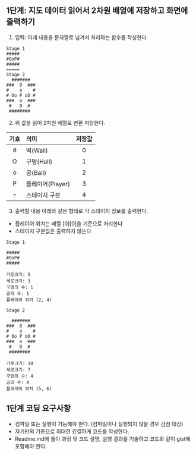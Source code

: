 ## 1단계: 지도 데이터 읽어서 2차원 배열에 저장하고 화면에 출력하기
1. 입력: 아래 내용을 문자열로 넘겨서 처리하는 함수를 작성한다.
```
Stage 1
#####
#OoP#
#####
=====
Stage 2
  #######
###  O  ###
#    o    #
# Oo P oO #
###  o  ###
 #   O  # 
 ########
```
2. 위 값을 읽어 2차원 배열로 변환 저장한다.

|기호|의미| 저장값 |
|:---:|:---|:---:|
|#|벽(Wall)|  0  |
|O|구멍(Hall)|  1  |
|o|공(Ball)|  2  |
|P|플레이어(Player)|  3  |
|=|스테이지 구분|  4  |
3. 출력할 내용
아래와 같은 형태로 각 스테이지 정보를 출력한다.

- 플레이어 위치는 배열 [0][0]을 기준으로 처리한다
- 스테이지 구분값은 출력하지 않는다
```
Stage 1

#####
#OoP#
#####

가로크기: 5
세로크기: 3
구멍의 수: 1
공의 수: 1
플레이어 위치 (2, 4)

Stage 2

  #######
###  O  ###
#    o    #
# Oo P oO #
###  o  ###
 #   O  # 
 ########

가로크기: 10
세로크기: 7
구멍의 수: 4
공의 수: 4
플레이어 위치 (5, 6)
```

## 1단계 코딩 요구사항
- 컴파일 또는 실행이 가능해야 한다. (컴파일이나 실행되지 않을 경우 감점 대상)
- 자기만의 기준으로 최대한 간결하게 코드를 작성한다.
- Readme.md에 풀이 과정 및 코드 설명, 실행 결과를 기술하고 코드와 같이 gist에 포함해야 한다.
